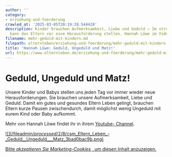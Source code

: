 ```yaml
---
author: ''
category:
- erziehung-und-foerderung
crawled_at: '2025-03-05T20:19:28.544428'
description: Kinder brauchen Aufmerksamkeit, Liebe und Geduld – Im stressigen Alltag
  kann das Eltern vor eine Herausforderung stellen. Hannah Löwe im Video-Blog
filename: mehr-geduld-mit-kindern.md
filepath: elternleben/erziehung-und-foerderung/mehr-geduld-mit-kindern.md
title: 'Hannah Löwe: Geduld, Ungeduld und Matz!'
url: https://www.elternleben.de/erziehung-und-foerderung/mehr-geduld-mit-kindern/
---
```


#  Geduld, Ungeduld und Matz!

Unsere Kinder und Babys stellen uns jeden Tag vor immer wieder neue
Herausforderungen. Sie brauchen unsere Aufmerksamkeit, Liebe und Geduld. Damit
ein gutes und gesundes Eltern Leben gelingt, brauchen Eltern kurze Pausen
zwischendurch, damit möglichst wenig Ungeduld mit eurem Kind oder Baby
aufkommt.

Mehr von Hannah Löwe findet ihr in ihrem [Youtube-
Channel](https://www.youtube.com/channel/UC-150_R5aEyxKB96PWqACHA).

[ ![](/fileadmin/_processed_/2/8/csm_Eltern_Leben_-
_Geduld__Ungeduld___Matz_3bad0bac9b.png) ](javascript:Cookiebot.renew\(\))

[Bitte _akzeptieren Sie Marketing-Cookies_ , um diesen Inhalt
anzuzeigen.](javascript:Cookiebot.renew\(\))

